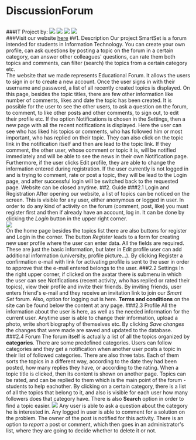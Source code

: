 # DiscussionForum
##
###IT Project by:
[![](https://avatars1.githubusercontent.com/u/8987819?v=3&s=150)](https://github.com/DajanaS "Dajana Stojchevska") [![](https://avatars1.githubusercontent.com/u/17936312?v=3&s=150)](https://github.com/frosinastojanovska "Frosina Stojanovska") [![](https://avatars0.githubusercontent.com/u/18115441?v=3&s=150)](https://github.com/mtodosovska "Marija Todosovska") [![](https://avatars2.githubusercontent.com/u/17935792?v=3&s=150)](https://github.com/ViktorijaV "Viktorija Velinovska") <br />
###Visit our website [here](http://smart-set.azurewebsites.net/)
##1. Description
Our project SmartSet is a forum intended for students in Information Technology. You can create your own profile, can ask questions by posting a topic on the forum in a certain category, can answer other colleagues' questions, can rate them both topics and comments, can filter (search) the topics from a certain category etc. <br />
The website that we made represents Educational Forum. It allows the users to sign in or to create a new account. Once the user signs in with their username and password, a list of all recently created topics is displayed. On this page, besides the topic titles, there are few other information like number of comments, likes and date the topic has been created. It is possible for the user to see the other users, to ask a question on the forum, to comment, to like other posts and other comments, to sign out, to edit their profile etc. If the option Notifications is chosen in the Settings, then a new page with all the recent notifications is displayed. Here the user can see who has liked his topics or comments, who has followed him or most important, who has replied on their topic. They can also click on the topic link in the notification itself and then are lead to the topic link. If they comment, the other user, whose comment or topic it is, will be notified immediately and will be able to see the news in their own Notification page. Furthermore, if the user clicks Edit profile, they are able to change the information entered during registration. If the user currently is not logged in and is trying to comment, rate or post a topic, they will be lead to the Login page, and after successful login will be switched  back to the requested page. Website can be closed anytime.
##2. Guide
###2.1 Login and Registration
After opening our website, a list of topics can be noticed on the screen. This is visible for any user, either anonymous or logged in user. In order to do any kind of activity on the forum (comment, post, like) you must register first and then if already have an account, log in. It can be done by clicking the *Login* button in the upper right corner. <br />
![](http://prnt.sc/cnq821)
<br />
On the home page besides the topics list there are also buttons for register and Login in the corner. The button *Register* leads to a form for creating new user profile where the user can enter data. All the fields are required. These are just the basic information, but later in Edit profile user can add additional information (university, profile picture...). By clicking Register a confirmation e-mail with link for activating profile is sent to the user in order to approve that the e-mail entered belongs to the user.
###2.2 Settings
In the right upper corner, if clicked on the avatar there is submenu in which the user can see Notifications (recent activity, who has replied or rated their topics), view their profile and invite their friends. By inviting friends, user enters friend's e-mail and they receive an invitation link to join our *Smart Set* forum. Also, option for logging out is here. **Terms and conditions** on the site can be found below the content at any page.
###2.3 Profile
All the information about the user is here, as well as the needed information for the current user. Anytime user is able to change their information, upload a photo, write short biography of themselves etc. 
By clicking *Save changes* the changes that were made are saved and updated to the database.
###2.4 Forum
The forum itself is actually a list of all the topics organized by **categories**. There are some predefined categories. Users can follow categories and they get a notification when another user posts a topic in their list of followed categories. There are also three tabs. Each of them sorts the topics in a different way, according to the date they had been posted, how many replies they have, or according to the rating. When a topic title is clicked, then its content is shown on another page. Topics can be rated, and can be replied to them which is the main point of the forum - students to help eachother. By clicking on a certain category, there is a list of all the topics that belong to it, and also is visible for each user how many followers does that category have.
There is also **Search** option in order to find a topic easier.
![](http://prnt.sc/cnppya)
Any user is able to ask a question about the category he is interested in. Any logged in user is able to comment for a solution on the problem. The owner of the post is notified for this activity. There is an option to *report* a post or comment, which then goes in an administrator's list, where they are going to decide whether to delete it or not.